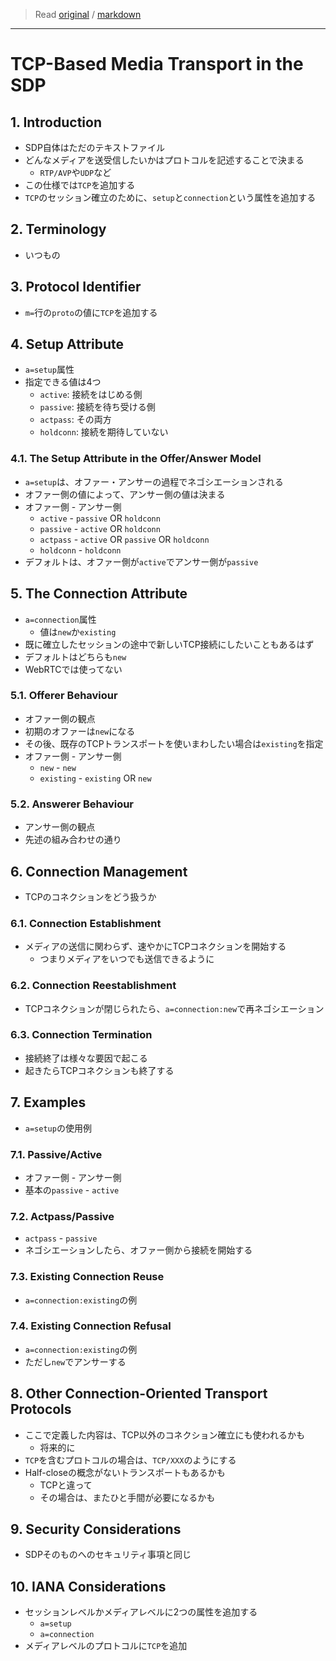 > Read [original](https://tools.ietf.org/html/rfc4145) / [markdown](../markdown/rfc4145.md)

---

# TCP-Based Media Transport in the SDP

## 1. Introduction

- SDP自体はただのテキストファイル
- どんなメディアを送受信したいかはプロトコルを記述することで決まる
  - `RTP/AVP`や`UDP`など
- この仕様では`TCP`を追加する
- `TCP`のセッション確立のために、`setup`と`connection`という属性を追加する

## 2. Terminology

- いつもの

## 3. Protocol Identifier

- `m=`行の`proto`の値に`TCP`を追加する

## 4. Setup Attribute

- `a=setup`属性
- 指定できる値は4つ
  - `active`: 接続をはじめる側
  - `passive`: 接続を待ち受ける側
  - `actpass`: その両方
  - `holdconn`: 接続を期待していない

### 4.1. The Setup Attribute in the Offer/Answer Model

- `a=setup`は、オファー・アンサーの過程でネゴシエーションされる
- オファー側の値によって、アンサー側の値は決まる
- オファー側 - アンサー側
  - `active` - `passive` OR `holdconn`
  - `passive` - `active` OR `holdconn`
  - `actpass` - `active` OR `passive` OR `holdconn`
  - `holdconn` - `holdconn`
- デフォルトは、オファー側が`active`でアンサー側が`passive`

## 5. The Connection Attribute

- `a=connection`属性
  - 値は`new`か`existing`
- 既に確立したセッションの途中で新しいTCP接続にしたいこともあるはず
- デフォルトはどちらも`new`
- WebRTCでは使ってない

### 5.1. Offerer Behaviour

- オファー側の観点
- 初期のオファーは`new`になる
- その後、既存のTCPトランスポートを使いまわしたい場合は`existing`を指定
- オファー側 - アンサー側
  - `new` - `new`
  - `existing` - `existing` OR `new`

### 5.2. Answerer Behaviour

- アンサー側の観点
- 先述の組み合わせの通り

## 6. Connection Management

- TCPのコネクションをどう扱うか

### 6.1. Connection Establishment

- メディアの送信に関わらず、速やかにTCPコネクションを開始する
  - つまりメディアをいつでも送信できるように

### 6.2. Connection Reestablishment

- TCPコネクションが閉じられたら、`a=connection:new`で再ネゴシエーション

### 6.3. Connection Termination

- 接続終了は様々な要因で起こる
- 起きたらTCPコネクションも終了する

## 7. Examples

- `a=setup`の使用例

### 7.1. Passive/Active

- オファー側 - アンサー側
- 基本の`passive` - `active`

### 7.2. Actpass/Passive

- `actpass` - `passive`
- ネゴシエーションしたら、オファー側から接続を開始する

### 7.3. Existing Connection Reuse

- `a=connection:existing`の例

### 7.4. Existing Connection Refusal

- `a=connection:existing`の例
- ただし`new`でアンサーする

## 8. Other Connection-Oriented Transport Protocols

- ここで定義した内容は、TCP以外のコネクション確立にも使われるかも
  - 将来的に
- `TCP`を含むプロトコルの場合は、`TCP/XXX`のようにする
- Half-closeの概念がないトランスポートもあるかも
  - TCPと違って
  - その場合は、またひと手間が必要になるかも

## 9. Security Considerations

- SDPそのものへのセキュリティ事項と同じ

## 10. IANA Considerations

- セッションレベルかメディアレベルに2つの属性を追加する
  - `a=setup`
  - `a=connection`
- メディアレベルのプロトコルに`TCP`を追加
